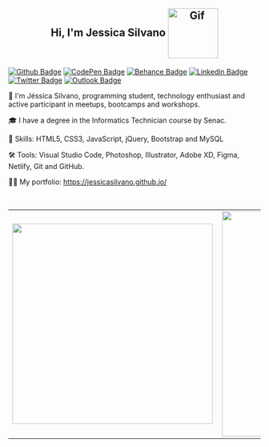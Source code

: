 <h2 align="center"> Hi, I'm Jessica Silvano  <img align="center" alt="Gif" src="https://media.giphy.com/media/dNgK7Ws7y176U/giphy.gif"  width="100"/></h2>

[![Github Badge](https://img.shields.io/badge/-Github-000?style=flat-square&logo=Github&logoColor=white&link=https://github.com/jessicasilvano/)](https://github.com/jessicasilvano/)
[![CodePen Badge](https://img.shields.io/badge/-CodePen-000000?style=flat-square&logo=CodePen&logoColor=white&link=https://codepen.io/jess-silvano)](https://codepen.io/jess-silvano)
[![Behance Badge](https://img.shields.io/badge/-Behance-1769FF?style=flat-square&logo=Behance&logoColor=white&link=https://www.behance.net/jessicasilvano/)](https://github.com/jessicasilvano/)
[![Linkedin Badge](https://img.shields.io/badge/-LinkedIn-blue?style=flat-square&logo=Linkedin&logoColor=white&link=https://github.com/jessicasilvano/)](https://github.com/jessicasilvano/)
[![Twitter Badge](https://img.shields.io/badge/-Twitter-1ca0f1?style=flat-square&labelColor=1ca0f1&logo=twitter&logoColor=white&link=https://twitter.com/jess_silvano)](https://twitter.com/jess_silvano)
[![Outlook Badge](https://img.shields.io/badge/-Email-6633cc?style=flat-square&logo=microsoft%20outlook&logoColor=white&link=mailto:jessicasilvano@outlook.com)](mailto:jessicasilvano@outlook.com)

<p>👩 I'm Jéssica Silvano, programming student, technology enthusiast and active participant in meetups, bootcamps and workshops.</p> 
<p>🎓 I have a degree in the Informatics Technician course by Senac.</p>
<p>🦄 Skills: HTML5, CSS3, JavaScript, jQuery, Bootstrap and MySQL</p>
<p>🛠 Tools: Visual Studio Code, Photoshop, Illustrator, Adobe XD, Figma, Netlify, Git and GitHub.</p>
<p>👨‍💻 My portfolio: <a href="https://jessicasilvano.github.io/">https://jessicasilvano.github.io/</a></p>
<!--<p>🦄 Skills: HTML5, CSS3, JavaScript, Sass, Bootstrap, Materialize and UI Design.</p>
<p>💼 Tools: Visual Studio Code, Gulp, PhotoShop, Figma, Netlify, Git and GitHub.</p>
<p>💼 Freelance web developer.</p>
<p>👨‍💻 All of my projects are available at <a href="https://jessicasilvano.github.io/">https://jessicasilvano.github.io/</a></p>
<p>📚 I've been directing my studies in web development and here you will find several projects developed in HTML, CSS, Javascript and jQuery.</p>-->
<!--<p>🌱 I’m currently learning jQuery, Java, MySQL and improving my skills in HTML, CSS and Javascript.</p>-->
<br>
     <div>               
          <center>
               <table>
                    <tr>
                         <td><img width="400px" align="left" src="https://github-readme-stats.vercel.app/api/top-langs/?username=jessicasilvano&hide=html&layout=compact&theme=react" /></td>
                         <td><img width="450px" align="left" src="https://github-readme-stats.vercel.app/api?username=jessicasilvano&theme=react&show_icons=true"/></td>
                    </tr>   
               </table>
          </center>  
     </div> 

<!--
**jessicasilvano/jessicasilvano** is a ✨ _special_ ✨ repository because its `README.md` (this file) appears on your GitHub profile.

Here are some ideas to get you started:

- 🔭 I’m currently working on ...
- 🌱 I’m currently learning ...
- 👯 I’m looking to collaborate on ...
- 🤔 I’m looking for help with ...
- 💬 Ask me about ...
- 📫 How to reach me: ...
- 😄 Pronouns: ...
- ⚡ Fun fact: ...
-->
